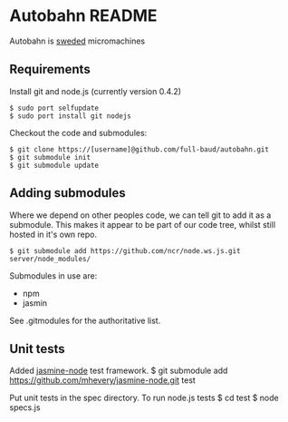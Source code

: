 Autobahn README
===============

Autobahn is [sweded][] micromachines

Requirements
-----------

Install git and node.js (currently version 0.4.2)

	$ sudo port selfupdate
	$ sudo port install git nodejs

Checkout the code and submodules:

	$ git clone https://[username]@github.com/full-baud/autobahn.git
	$ git submodule init
	$ git submodule update


Adding submodules
-----------------

Where we depend on other peoples code, we can tell git to add it as a submodule. 
This makes it appear to be part of our code tree, whilst still hosted in it's own repo.

	$ git submodule add https://github.com/ncr/node.ws.js.git server/node_modules/

Submodules in use are:
- npm
- jasmin

See .gitmodules for the authoritative list.


Unit tests
----------

Added [jasmine-node][] test framework.
	$ git submodule add https://github.com/mhevery/jasmine-node.git test

Put unit tests in the spec directory. To run node.js tests
	$ cd test
	$ node specs.js
 
[sweded]:http://en.wikipedia.org/wiki/Sweded#.22Sweded.22
[jasmine-node]:https://github.com/mhevery/jasmine-node

